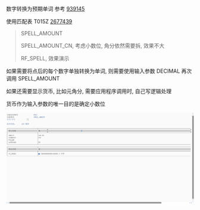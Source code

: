 数字转换为预期单词
参考 [939145](https://me.sap.com/notes/939145)

使用匹配表 T015Z [2677439](https://me.sap.com/notes/2677439)

> SPELL_AMOUNT
>
> SPELL_AMOUNT_CN, 考虑小数位, 角分依然需要拆, 效果不大
>
> RF_SPELL, 效果演示

如果需要将点后的每个数字单独转换为单词, 则需要使用输入参数 DECIMAL 再次调用 SPELL_AMOUNT

如果还需要显示货币, 比如元角分, 需要应用程序调用时, 自己写逻辑处理

货币作为输入参数的唯一目的是确定小数位

![拼写数字](./img/SPELL_AMOUNT.png "拼写数字")